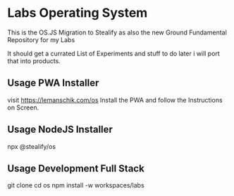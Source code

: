 # Labs Operating System 
This is the OS.JS Migration to Stealify as also the new Ground Fundamental Repository for my Labs 

It should get a currated List of Experiments and stuff to do later i will port that into products.


## Usage PWA Installer
visit https://lemanschik.com/os Install the PWA and follow the Instructions on Screen. 

## Usage NodeJS Installer
npx @stealify/os <path to git clone of this repo>

## Usage Development Full Stack
git clone 
cd os 
npm install -w workspaces/labs

